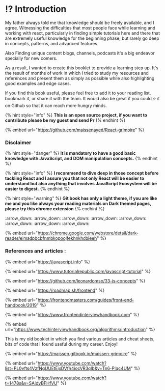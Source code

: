 <meta name="description" content=" A dive deep book into react advanced patterns and best contents">

<!-- Facebook Meta Tags -->
<meta property="og:url" content="https://maissen.gitbook.io/react-grimoire/">
<meta property="og:type" content="website">
<meta property="og:title" content="React-Grimoire">
<meta property="og:description" content=" A dive deep book into react advanced patterns and best contents">
<meta property="og:image" content="https://app.gitbook.com/share/space/thumbnail/-MF_PCkC6EJQO74OPq_g.png?color=#004dcf&logo=https://firebasestorage.googleapis.com/v0/b/gitbook-x-prod.appspot.com/o/spaces%2F-MF_PCkC6EJQO74OPq_g%2Ficon%2FQ6YJDZOKUnuu01YUV3bf%2FReact-logo.svg?alt=media&token=9b8bbfd7-2a2a-4d60-a00b-69b326778d33&theme=light">

<!-- Twitter Meta Tags -->
<meta name="twitter:card" content="summary_large_image">
<meta property="twitter:domain" content="maissen.gitbook.io">
<meta property="twitter:url" content="https://maissen.gitbook.io/react-grimoire/">
<meta name="twitter:title" content="React-Grimoire">
<meta name="twitter:description" content=" A dive deep book into react advanced patterns and best contents">
<meta name="twitter:image" content="https://app.gitbook.com/share/space/thumbnail/-MF_PCkC6EJQO74OPq_g.png?color=#004dcf&logo=https://firebasestorage.googleapis.com/v0/b/gitbook-x-prod.appspot.com/o/spaces%2F-MF_PCkC6EJQO74OPq_g%2Ficon%2FQ6YJDZOKUnuu01YUV3bf%2FReact-logo.svg?alt=media&token=9b8bbfd7-2a2a-4d60-a00b-69b326778d33&theme=light">

<!-- Meta Tags Generated via https://www.opengraph.xyz -->
# ⁉ Introduction

My father always told me that knowledge should be freely available, and I agree. Witnessing the difficulties that most people face while learning and working with react, particularly in finding simple tutorials here and there that are extremely useful knowledge for the beginning phase, but rarely go deep in concepts, patterns, and advanced features.

Also Finding unique content blogs, channels, podcasts it's a big endeavor specially for new comers.&#x20;

As a result, I wanted to create this booklet to provide a learning step up. It's the result of months of work in which I tried to study my resources and references and present them as simply as possible while also highlighting good examples and edge cases.

If you find this book useful, please feel free to add it to your reading list, bookmark it, or share it with the team. It would also be great if you could :star: it on Github so that it can reach more hungry minds.

{% hint style="info" %}
**This is an open source project, if you want to contribute please be my guest and send  Pr**&#x20;
{% endhint %}

{% embed url="https://github.com/maissenayed/React-grimoire" %}

### Disclaimer&#x20;

{% hint style="danger" %}
**It is mandatory to have a good basic knowledge with JavaScript, and DOM manipulation concepts.**
{% endhint %}

{% hint style="info" %}
**I recommend to dive deep in those concept before tackling React and I assure you that not only React will be easier to understand but also anything that involves JavaScript Ecosystem will be easier to digest.**&#x20;
{% endhint %}

{% hint style="warning" %}
**Git book has only a light theme, if you are like me and you like always your reading materials on Dark themed pages, please try this chrome extension**
{% endhint %}

&#x20;                                                            :arrow\_down: :arrow\_down: :arrow\_down: :arrow\_down: :arrow\_down: :arrow\_down: :arrow\_down: :arrow\_down:

{% embed url="https://chrome.google.com/webstore/detail/dark-reader/eimadpbcbfnmbkopoojfekhnkhdbieeh" %}

### &#x20;References and articles :

{% embed url="https://javascript.info" %}

{% embed url="https://www.tutorialrepublic.com/javascript-tutorial" %}

{% embed url="https://github.com/leonardomso/33-js-concepts" %}

{% embed url="https://roadmap.sh/frontend" %}

{% embed url="https://frontendmasters.com/guides/front-end-handbook/2019" %}

{% embed url="https://www.frontendinterviewhandbook.com" %}

{% embed url="https://www.techinterviewhandbook.org/algorithms/introduction" %}

This is my old booklet in which you find various articles and cheat sheets, bits of code that I found useful during my career. Enjoy!&#x20;

{% embed url="https://maissen.gitbook.io/maissen-grimoire" %}

{% embed url="https://www.youtube.com/watch?list=PL0vfts4VzfNgUUEtEjxDVfh4iocVR3qIb&v=Tn6-PIqc4UM" %}

{% embed url="https://www.youtube.com/watch?t=1478s&v=SAIdyBFHfVU" %}
